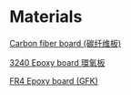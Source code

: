 # Materials

[Carbon fiber board (碳纤维板)](https://item.taobao.com/item.htm?spm=a1z09.2.0.0.38312e8dxAj9q5&id=42007390062&_u=11l42deab0b4)

[3240 Epoxy board 環氧板](https://detail.tmall.com/item.htm?spm=a1z0d.6639537.1997196601.15.219e7484OevNB4&id=44203296110)

[FR4 Epoxy board (GFK)]()
